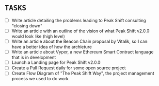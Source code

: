# `TASKS`

- [ ] Write article detailing the problems leading to Peak Shift consulting "closing down"
- [ ] Write an article with an outline of the vision of what Peak Shift v2.0.0 would look like (high level)
- [ ] Write an article about the Beacon Chain proposal by Vitalik, so I can have a better idea of how the archieture
- [ ] Write an article about Vyper, a new Ethereum Smart Contract language that is in development
- [ ] Launch a Landing page for Peak Shift v2.0.0
- [ ] Create a Pull Request daily for some open source project
- [ ] Create Flow Diagram of "The Peak Shift Way", the project management process we used to do work

